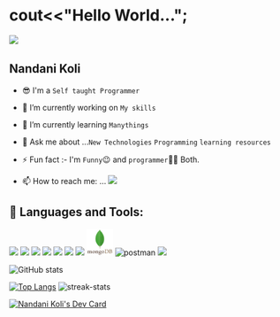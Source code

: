 # cout<<"Hello World...";
<img src="https://github.com/Ayush7614/Ayush7614/raw/main/Hello.gif">

## Nandani Koli

- :sunglasses: I'm a `Self taught Programmer`

- 🔭 I’m currently working on `My skills`

- 🌱 I’m currently learning `Manythings`

- 💬 Ask me about ...`New Technologies` `Programming` `learning resources`

- ⚡ Fun fact :-  I'm `Funny`:wink: and `programmer`:woman_technologist: Both.

- 📫 How to reach me: ...
    <a href = "https://www.linkedin.com/in/nandani-koli-43197420b/"><img src="https://img.icons8.com/fluent/48/000000/linkedin.png"/></a>
    

## 🚀 Languages and Tools:


<p align="left"> 
    <a href ="https://www.cplusplus.com/"><img src="https://img.icons8.com/color/48/000000/c-plus-plus-logo.png"/></a>
<!--     <a href="https://reactjs.org/" target="_blank"> <img src="https://img.icons8.com/color/48/000000/react-native.png"/> </a>
    <a href="https://spring.io/projects/spring-boot" target="_blank"> <img src="https://img.icons8.com/color/48/000000/spring-logo.png"/> </a>  -->
    <img src="https://img.icons8.com/color/48/000000/javascript.png"/> 
    <img src="https://img.icons8.com/?size=100&id=54087&format=png&color=000000" />
    <img src="https://img.icons8.com/?size=100&id=Vra58PN2KmI5&format=png&color=000000"/> 
     <img src="https://img.icons8.com/?size=100&id=r2OarXWQc7B6&format=png&color=000000"/> 
     <img src="https://img.icons8.com/?size=100&id=74402&format=png&color=000000/> 
     <img src="https://img.icons8.com/color/48/000000/nodejs.png"/> 
     <img src="https://img.icons8.com/fluent/50/000000/mysql-logo.png"/>
     <img src="https://raw.githubusercontent.com/devicons/devicon/master/icons/mongodb/mongodb-original-wordmark.svg" alt="mongodb" width="48" height="48"/> 
    <img src="https://www.vectorlogo.zone/logos/getpostman/getpostman-icon.svg" alt="postman" width="45" height="45"/> 
     <img src="https://img.icons8.com/color/48/000000/git.png"/>  
</p>


![GitHub stats](https://github-readme-stats.vercel.app/api?username=Nandani-koli&show_icons=true&theme=radical)

[![Top Langs](https://github-readme-stats.vercel.app/api/top-langs/?username=Nandani-koli&layout=compact)](https://github.com/Nandani-koli/github-readme-stats) ![streak-stats](https://github-readme-streak-stats.herokuapp.com/?user=Nandani-koli&)

<a href="https://app.daily.dev/nandanikoli"><img src="https://api.daily.dev/devcards/b7177b0409bc498ab02d1aa9aff7a128.png?r=4yj" width="400" alt="Nandani Koli's Dev Card"/></a>
